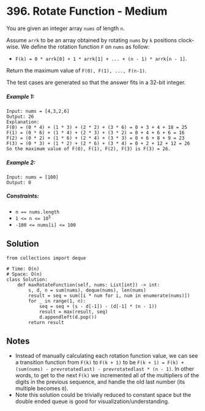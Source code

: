 # 396. Rotate Function - Medium

You are given an integer array `nums` of length `n`.

Assume <code>arrk</code> to be an array obtained by rotating `nums` by `k` positions clock-wise. We define the rotation function `F` on `nums` as follow:

- `F(k) = 0 * arrk[0] + 1 * arrk[1] + ... + (n - 1) * arrk[n - 1]`.

Return the maximum value of `F(0), F(1), ..., F(n-1)`.

The test cases are generated so that the answer fits in a 32-bit integer.

##### Example 1:

```
Input: nums = [4,3,2,6]
Output: 26
Explanation:
F(0) = (0 * 4) + (1 * 3) + (2 * 2) + (3 * 6) = 0 + 3 + 4 + 18 = 25
F(1) = (0 * 6) + (1 * 4) + (2 * 3) + (3 * 2) = 0 + 4 + 6 + 6 = 16
F(2) = (0 * 2) + (1 * 6) + (2 * 4) + (3 * 3) = 0 + 6 + 8 + 9 = 23
F(3) = (0 * 3) + (1 * 2) + (2 * 6) + (3 * 4) = 0 + 2 + 12 + 12 = 26
So the maximum value of F(0), F(1), F(2), F(3) is F(3) = 26.
```

##### Example 2:

```
Input: nums = [100]
Output: 0
```

##### Constraints:

- `n == nums.length`
- <code>1 <= n <= 10<sup>5</sup></code>
- `-100 <= nums[i] <= 100`

## Solution

```
from collections import deque

# Time: O(n)
# Space: O(n)
class Solution:
    def maxRotateFunction(self, nums: List[int]) -> int:
        s, d, n = sum(nums), deque(nums), len(nums)
        result = seq = sum([i * num for i, num in enumerate(nums)])
        for _ in range(1, n):
            seq = seq + (s - d[-1]) - (d[-1] * (n - 1))
            result = max(result, seq)
            d.appendleft(d.pop())
        return result
```

## Notes
- Instead of manually calculating each rotation function value, we can see a transition function from `F(k)` to `F(k + 1)` to be `F(k + 1) = F(k) + (sum(nums) - prevrotatedlast) - prevrotatedlast * (n - 1)`. In other words, to get to the next `F(k)` we incremented all of the multipliers of the digits in the previous sequence, and handle the old last number (its multiple becomes `0`).
- Note this solution could be trivially reduced to constant space but the double ended queue is good for visualization/understanding.
